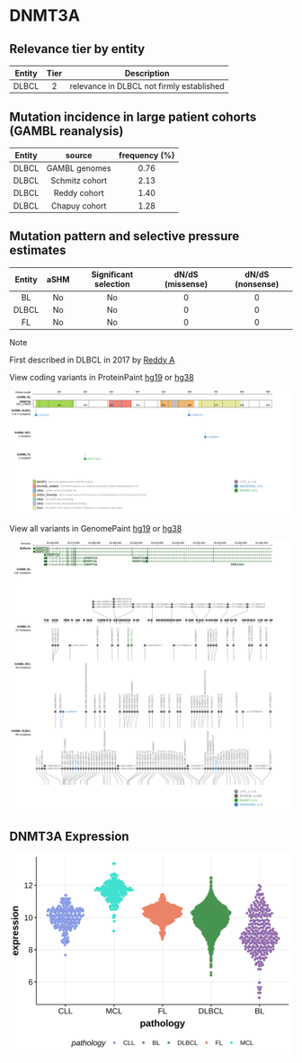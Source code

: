 # DNMT3A

## Relevance tier by entity

|Entity|Tier|Description                              |
|:------:|:----:|-----------------------------------------|
|DLBCL |2   |relevance in DLBCL not firmly established|

## Mutation incidence in large patient cohorts (GAMBL reanalysis)

|Entity|source        |frequency (%)|
|:------:|:--------------:|:-------------:|
|DLBCL |GAMBL genomes |0.76         |
|DLBCL |Schmitz cohort|2.13         |
|DLBCL |Reddy cohort  |1.40         |
|DLBCL |Chapuy cohort |1.28         |

## Mutation pattern and selective pressure estimates

|Entity|aSHM|Significant selection|dN/dS (missense)|dN/dS (nonsense)|
|:------:|:----:|:---------------------:|:----------------:|:----------------:|
|BL    |No  |No                   |0               |0               |
|DLBCL |No  |No                   |0               |0               |
|FL    |No  |No                   |0               |0               |


> [!NOTE]
> First described in DLBCL in 2017 by [Reddy A](https://pubmed.ncbi.nlm.nih.gov/28985567)


View coding variants in ProteinPaint [hg19](https://morinlab.github.io/LLMPP/GAMBL/DNMT3A_protein.html)  or [hg38](https://morinlab.github.io/LLMPP/GAMBL/DNMT3A_protein_hg38.html)

![image](images/proteinpaint/DNMT3A_NM_175629.svg)

View all variants in GenomePaint [hg19](https://morinlab.github.io/LLMPP/GAMBL/DNMT3A.html)  or [hg38](https://morinlab.github.io/LLMPP/GAMBL/DNMT3A_hg38.html)

![image](images/proteinpaint/DNMT3A.svg)
## DNMT3A Expression
![image](images/gene_expression/DNMT3A_by_pathology.svg)
